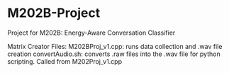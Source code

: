 # M202B-Project
Project for M202B: Energy-Aware Conversation Classifier

Matrix Creator Files:
M202BProj_v1.cpp:
  runs data collection and .wav file creation
convertAudio.sh:
  converts .raw files into the .wav file for python scripting.  Called from M202Proj_v1.cpp

